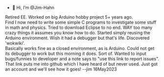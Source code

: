 - 👋 Hi, I’m @Jim-Hahn

Retired EE.  Worked on big Arduino hobby project 5+ years ago.  
Find I now need to write some simple C programs to investigate some stuff in math and physics.
Tried to download Eclipse to no end.  WAY too many crazy things it assumes you know how to do.
Started simply reusing the Arduino environment.  Wish it had a debugger but that's life.
Discovered 'wokwiki'.  
Basically works fine as a closed environment, as is Arduino.
Could not get its debugger to work but this morning it does.  Sort of.
Wanted to input bugs/funnies to developer and a note says to "use this link to report issues". That link puts me into github which I have heard of but never used.
Just got an account and we'll see how it goes!
  --jim  16May2023
  
  
